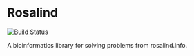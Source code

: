 # Rosalind

[![Build Status](https://travis-ci.org/PilgrimShadow/Rosalind.jl.svg?branch=master)](https://travis-ci.org/PilgrimShadow/Rosalind.jl)

A bioinformatics library for solving problems from rosalind.info.
